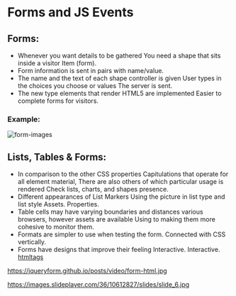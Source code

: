 # Forms and JS Events
## Forms:
- Whenever you want details to be gathered You need a shape that sits inside a visitor Item (form).
- Form information is sent in pairs with name/value.
- The name and the text of each shape controller is given User types in the choices you choose or values The server is sent.
- The new type elements that render HTML5 are implemented Easier to complete forms for visitors.
### Example: <FormTag>
![form-images](https://jqueryform.github.io/posts/video/form-html.jpg)
## Lists, Tables & Forms:
- In comparison to the other CSS properties Capitulations that operate for all element material, There are also others of which particular usage is rendered Check lists, charts, and shapes presence.
- Different appearances of List Markers Using the picture in list type and list style Assets. Properties.
- Table cells may have varying boundaries and distances various browsers, however assets are available Using to making them more cohesive to monitor them.
- Formats are simpler to use when testing the form. Connected with CSS vertically.
- Forms have designs that improve their feeling Interactive. Interactive.
[htmltags](https://images.slideplayer.com/36/10612827/slides/slide_6.jpg)

https://jqueryform.github.io/posts/video/form-html.jpg

https://images.slideplayer.com/36/10612827/slides/slide_6.jpg





